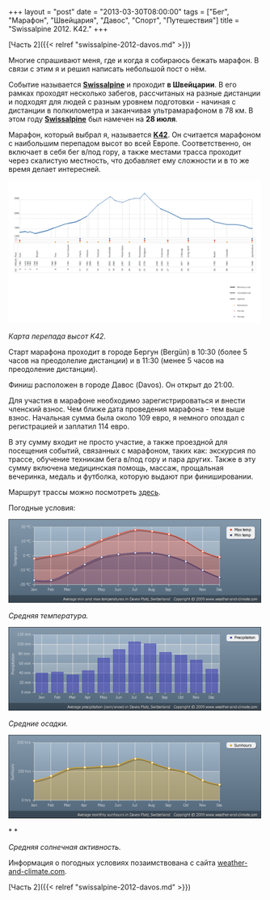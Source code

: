 +++
layout = "post"
date = "2013-03-30T08:00:00"
tags = ["Бег", "Марафон", "Швейцария", "Давос", "Спорт", "Путешествия"]
title = "Swissalpine 2012. K42."
+++

[Часть 2]({{< relref "swissalpine-2012-davos.md" >}})

Многие спрашивают меня, где и когда я собираюсь бежать марафон. В связи с этим я и решил написать небольшой пост о нём.

Событие называется **[Swissalpine](http://www.swissalpine.ch)** и проходит **в Швейцарии**. В его рамках проходят несколько забегов, рассчитаных на разные дистанции и подходят для людей с разным уровнем подготовки - начиная с дистанции в полкилометра и заканчивая ультрамарафоном в 78 км. В этом году **[Swissalpine](http://www.swissalpine.ch)** был намечен на **28 июля**.

Марафон, который выбрал я, называется **[K42](http://www.swissalpine.ch/cms/k42-competition.phtml)**. Он считается марафоном с наибольшим перепадом высот во всей Европе. Соответственно, он включает в себя бег в/под гору, а также местами трасса проходит через скалистую местность, что добавляет ему сложности и в то же время делает интересней.

![image](/images/37780dd134a472495dcc7b1f894eddd390aced007c09b6002866f1108143271a.png)

*Карта перепада высот K42.*

Старт марафона проходит в городе Бергун (Bergün) в 10:30 (более 5 часов на преодолелие дистанции) и в 11:30 (менее 5 часов на преодоление дистанции).

Финиш расположен в городе Давос (Davos). Он открыт до 21:00.

Для участия в марафоне необходимо зарегистрироваться и внести членский взнос. Чем ближе дата проведения марафона - тем выше взнос. Начальная сумма была около 109 евро, я немного опоздал с регистрацией и заплатил 114 евро.

В эту сумму входит не просто участие, а также проездной для посещения событий, связанных с марафоном, таких как: экскурсия по трассе, обучение техникам бега в/под гору и пара других. Также в эту сумму включена медицинская помощь, массаж, прощальная вечеринка, медаль и футболка, которую выдают при финишировании.

Маршрут трассы можно посмотреть [здесь](http://www.swissalpine.ch/cms/map-k42-xl.phtml).

Погодные условия:

![image](/images/912c35360d3837f9109d702c3235ddd747c482416ca05930946c2c26969663c1.png)

*Средняя температура.*

![image](/images/9fac00e406cfa3fb0a7c23c12c635320fca4054df84d75f04f942d43e2953367.png)

*Средние осадки.*

*![image](/images/41d510463f18f0fd18098e9c25fb861499355fb648473c8cd1a38071d1ab8b8a.png)*

* *

*Средняя солнечная активность.*

Информация о погодных условиях позаимствована с сайта [weather-and-climate.com](http://www.weather-and-climate.com/average-monthly-Rainfall-Temperature-Sunshine,davos-platz,Switzerland).

[Часть 2]({{< relref "swissalpine-2012-davos.md" >}})